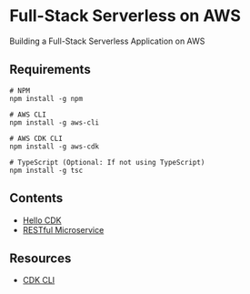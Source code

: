 # Full-Stack Serverless on AWS
Building a Full-Stack Serverless Application on AWS

## Requirements
```shell
# NPM
npm install -g npm

# AWS CLI
npm install -g aws-cli

# AWS CDK CLI
npm install -g aws-cdk

# TypeScript (Optional: If not using TypeScript)
npm install -g tsc
```


## Contents
- [Hello CDK](/hello-cdk/)
- [RESTful Microservice](/rest-api/)

## Resources
- [CDK CLI](https://docs.aws.amazon.com/cdk/v2/guide/cli.html)